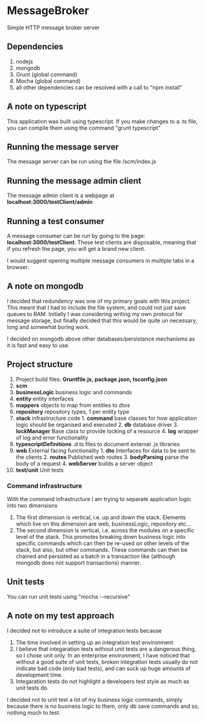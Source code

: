 # MessageBroker
Simple HTTP message broker server

## Dependencies
1. nodejs
2. mongodb
3. Grunt (global command)
4. Mocha (global command)
5. all other dependencies can be resolved with a call to "npm install"

## A note on typescript
This application was built using typescript. If you make changes to a .ts file, you can compile them using the command "grunt typescript"

## Running the message server
The message server can be run using the file /scm/index.js

## Running the message admin client
The message admin client is a webpage at **localhost:3000/testClient/admin**

## Running a test consumer
A message consumer can be run by going to the page: **localhost:3000/testClient**. These test clients are disposable, meaning that if you refresh the page, you will get a brand new client.

I would suggest opening multiple message consumers in multiple tabs in a browser.

## A note on mongodb
I decided that redundency was one of my primary goals with this project. This meant that I had to include the file system, and could not just save queues to RAM. Initially I was considering writing my own protocol for message storage, but finally decided that this would be quite un necessary, long and somewhat boring work.

I decided on mongodb above other databases/persistance mechanisms as it is fast and easy to use.

## Project structure
1. Project build files: **Gruntfile.js, package.json, tsconfig.json**
2. **scm**
  1. **businessLogic** business logic and commands
  2. **entity** entity interfaces
  3. **mappers** objects to map from entities to dtos
  4. **repository** repository types, 1 per entity type
  5. **stack** infrastructure code
    1. **command** base classes for how application logic should be organised and executed
    2. **db** database driver
    3. **lockManager** Base class to provide locking of a resource
    4. **log** wrapper of log and error functionality
  6. **typescriptDefinitions** .d.ts files to document external .js libraries
  7. **web** External facing functionality
    1. **dto** Interfaces for data to be sent to the clients
    2. **routes** Published web routes
    3. **bodyParsing** parse the body of a request
    4. **webServer** builds a server object
3. **test/unit** Unit tests 

### Command infrastructure
With the command infrastructure I am trying to separate application logic into two dimensions

1. The first dimension is vertical, i.e. up and down the stack. Elements which live on this dimension are web, businessLogic, repository etc...
2. The second dimension is vertical, i.e. across the modules on a specific level of the stack. This promotes breaking down business logic into specific commands which can then be re-used on other levels of the stack, but also, but other commands. These commands can then be chained and persisted as a batch in a transaction like (although mongodb does not support transactions) manner.

## Unit tests
You can run unit tests using "mocha --recursive"

## A note on my test approach
I decided not to introduce a suite of integration tests because

1. The time involved in setting up an integration test environment
2. I believe that integaration tests without unit tests are a dangerous thing, so I chose unit only. In an enterprise environment, I have noticed that without a good suite of unit tests, broken integration tests usually do not indicate bad code (only bad tests), and can suck up huge amounts of development time.
3. Integaration tests do not highlight a developers test style as much as unit tests do.

I decided not to unit test a lot of my business logic commands, simply because there is no business logic to them, only db save commands and so, nothing much to test.
